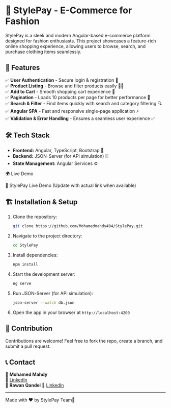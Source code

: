 # 🌟 StylePay - E-Commerce for Fashion

StylePay is a sleek and modern Angular-based e-commerce platform designed for fashion enthusiasts. This project showcases a feature-rich online shopping experience, allowing users to browse, search, and purchase clothing items seamlessly.

## 🚀 Features

✅ **User Authentication** - Secure login & registration 🔐  
✅ **Product Listing** - Browse and filter products easily 👗👕  
✅ **Add to Cart** - Smooth shopping cart experience 🛒  
✅ **Pagination** - Loads 10 products per page for better performance 📄  
✅ **Search & Filter** - Find items quickly with search and category filtering 🔍  
✅ **Angular SPA** - Fast and responsive single-page application ⚡  
✅ **Validation & Error Handling** - Ensures a seamless user experience ✅  

## 🛠️ Tech Stack

- **Frontend:** Angular, TypeScript, Bootstrap 🎨
- **Backend:** JSON-Server (for API simulation) 🗄️
- **State Management:** Angular Services ⚙️

🌍 Live Demo

🔗 StylePay Live Demo (Update with actual link when available)

## 🏗️ Installation & Setup

1. Clone the repository:
   ```bash
   git clone https://github.com/Mohamedmahdy404/StylePay.git
   ```
2. Navigate to the project directory:
   ```bash
   cd StylePay
   ```
3. Install dependencies:
   ```bash
   npm install
   ```
4. Start the development server:
   ```bash
   ng serve
   ```
5. Run JSON-Server (for API simulation):
   ```bash
   json-server --watch db.json
   ```
6. Open the app in your browser at `http://localhost:4200`

## 🤝 Contribution

Contributions are welcome! Feel free to fork the repo, create a branch, and submit a pull request.

## 📞 Contact

🧑 **Mohamed Mahdy**  
📧 [LinkedIn](https://www.linkedin.com/in/mohamedmahdy9)  
👩 **Rawan Qandel** 
📧 [LinkedIn](http://linkedin.com/in/rawan-qandel21)  

---

Made with ❤️ by StylePay Team🚀

